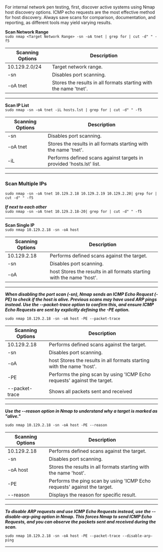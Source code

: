 For internal network pen testing, first, discover active systems using Nmap host discovery options. ICMP echo requests are the most effective method for host discovery. Always save scans for comparison, documentation, and reporting, as different tools may yield varying results.

**Scan Network Range**  
`sudo nmap <Target Network Range> -sn -oA tnet | grep for | cut -d" " -f5`

| Scanning Options | Description |
| --- | --- |
| 10.129.2.0/24 | Target network range. |
| \-sn | Disables port scanning. |
| \-oA tnet | Stores the results in all formats starting with the name 'tnet'. |

* * *

**Scan IP List**  
`sudo nmap -sn -oA tnet -iL hosts.lst | grep for | cut -d" " -f5`

| Scanning Options | Description |
| --- | --- |
| \-sn | Disables port scanning. |
| \-oA tnet | Stores the results in all formats starting with the name 'tnet'. |
| \-iL | Performs defined scans against targets in provided 'hosts.lst' list. |

* * *

### Scan Multiple IPs

`sudo nmap -sn -oA tnet 10.129.2.18 10.129.2.19 10.129.2.20| grep for | cut -d" " -f5`

***If next to each other***  
`sudo nmap -sn -oA tnet 10.129.2.18-20| grep for | cut -d" " -f5`

* * *

**Scan Single IP**  
`sudo nmap 10.129.2.18 -sn -oA host`

| Scanning Options | Description |
| --- | --- |
| 10.129.2.18 | Performs defined scans against the target. |
| \-sn | Disables port scanning. |
| \-oA | host Stores the results in all formats starting with the name 'host'. |

* * *

***When disabling the port scan (-sn), Nmap sends an ICMP Echo Request (-PE) to check if the host is alive. Previous scans may have used ARP pings instead. Use the --packet-trace option to confirm this, and ensure ICMP Echo Requests are sent by explicitly defining the -PE option.***

`sudo nmap 10.129.2.18 -sn -oA host -PE --packet-trace`

| Scanning Options | Description |
| --- | --- |
| 10.129.2.18 | Performs defined scans against the target. |
| \-sn | Disables port scanning. |
| \-oA | host Stores the results in all formats starting with the name 'host'. |
| \-PE | Performs the ping scan by using 'ICMP Echo requests' against the target. |
| \--packet-trace | Shows all packets sent and received |

* * *

***Use the --reason option in Nmap to understand why a target is marked as "alive."***  

`sudo nmap 10.129.2.18 -sn -oA host -PE --reason`

| Scanning Options | Description |
| --- | --- |
| 10.129.2.18 | Performs defined scans against the target. |
| \-sn | Disables port scanning. |
| \-oA host | Stores the results in all formats starting with the name 'host'. |
| \-PE | Performs the ping scan by using 'ICMP Echo requests' against the target. |
| \--reason | Displays the reason for specific result. |

* * *

***To disable ARP requests and use ICMP Echo Requests instead, use the --disable-arp-ping option in Nmap. This forces Nmap to send ICMP Echo Requests, and you can observe the packets sent and received during the scan.***

`sudo nmap 10.129.2.18 -sn -oA host -PE --packet-trace --disable-arp-ping`

* * *
